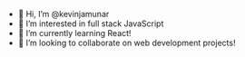 - 👋 Hi, I’m @kevinjamunar
- 👀 I’m interested in full stack JavaScript
- 🌱 I’m currently learning React!
- 💞️ I’m looking to collaborate on web development projects!

<!---
kevinjamunar/kevinjamunar is a ✨ special ✨ repository because its `README.md` (this file) appears on your GitHub profile.
You can click the Preview link to take a look at your changes.
--->
